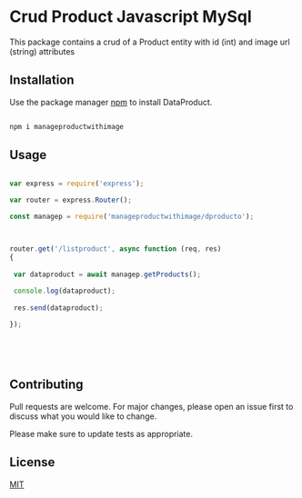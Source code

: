 # Crud Product Javascript MySql




This package contains a crud of a Product entity with id (int) and image url (string) attributes



## Installation



Use the package manager [npm](https://www.npmjs.com/) to install DataProduct.



```bash

npm i manageproductwithimage
```



## Usage



```Javascript

var express = require('express');

var router = express.Router();

const managep = require('manageproductwithimage/dproducto');



router.get('/listproduct', async function (req, res) 
{
   
 var dataproduct = await managep.getProducts();
   
 console.log(dataproduct);
   
 res.send(dataproduct);

});






```


## Contributing 


Pull requests are welcome. For major changes, please open an issue first to discuss what you would like to change.

Please make sure to update tests as appropriate.



## License


[MIT](https://choosealicense.com/licenses/mit/)





